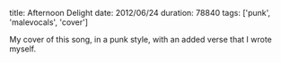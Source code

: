 title: Afternoon Delight
date: 2012/06/24
duration: 78840
tags: ['punk', 'malevocals', 'cover']

My cover of this song, in a punk style, with an added verse that I wrote myself.
